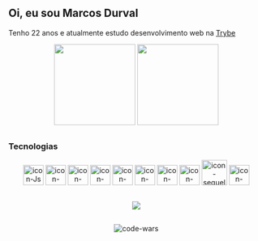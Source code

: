 
  ## Oi, eu sou Marcos Durval
 <p> Tenho 22 anos e
  atualmente estudo desenvolvimento web na <a href="https://www.betrybe.com" target="_blank"> Trybe </a> </p>
<div align='center'> 
  <img height="160em" src="https://github-readme-stats.vercel.app/api?username=MarcosDurval&show_icons=true&theme=tokyonight"/>
  <img height="160em" src="https://github-readme-stats.vercel.app/api/top-langs/?username=MarcosDurval&layout=compact&theme=tokyonight&count_private=true"/>
</div>

##
### Tecnologias
<div align="center">
  <img height="40px" width="40px" src="https://cdn.jsdelivr.net/gh/devicons/devicon/icons/javascript/javascript-original.svg" alt="icon-Js"/>
  <img height="40px" width="40px" src="https://cdn.jsdelivr.net/gh/devicons/devicon/icons/html5/html5-plain-wordmark.svg" alt="icon-Html"/>
  <img height="40px" width="40px" src="https://cdn.jsdelivr.net/gh/devicons/devicon/icons/css3/css3-original-wordmark.svg" alt="icon-Css"/>
  <img height="40px" width="40px" src="https://cdn.jsdelivr.net/gh/devicons/devicon/icons/react/react-original.svg" alt="icon-react"/>
  <img height="40px" width="40px" src="https://cdn.jsdelivr.net/gh/devicons/devicon/icons/redux/redux-original.svg"  alt="icon-redux"/>
  <img height="40px" width="40px" src="https://cdn.jsdelivr.net/gh/devicons/devicon/icons/nodejs/nodejs-original-wordmark.svg"  alt="icon-nodejs"/>
  <img height="40px" width="40px" src="https://cdn.jsdelivr.net/gh/devicons/devicon/icons/mongodb/mongodb-original-wordmark.svg"  alt="icon-mongodb"/>
  <img height="40px" width="40px" src="https://cdn.jsdelivr.net/gh/devicons/devicon/icons/mysql/mysql-original-wordmark.svg"  alt="icon-mysql"/>
  <img height="50px" width="50px" src="https://cdn.jsdelivr.net/gh/devicons/devicon/icons/sequelize/sequelize-original-wordmark.svg" alt="icon-sequelize"/>
   <img height="40px" width="40px" src="https://cdn.jsdelivr.net/gh/devicons/devicon/icons/docker/docker-original-wordmark.svg"  alt="icon-docker"/>
</div>

##

<div align="center">
<a href="https://www.linkedin.com/in/marcos-durval/" target="_blank">
<img src="https://img.shields.io/badge/LinkedIn-0077B5?style=for-the-badge&logo=linkedin&logoColor=white"/>
</a>
</div>

##

<div align="center">
  <img src="https://www.codewars.com/users/MarcosDurval/badges/large" alt="code-wars" align="center">
</div>
